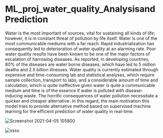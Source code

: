# ML_proj_water_quality_AnalysisandPrediction

Water is the most important of sources, vital for sustaining all kinds of life; however, it is in constant threat of pollution by life itself. Water is one of the most communicable mediums with a far reach. Rapid industrialization has consequently led to deterioration of water quality at an alarming rate. Poor water quality results have been known to be one of the major factors of escalation of harrowing diseases. As reported, in developing countries, 80% of the diseases are water borne diseases, which have led to 5 million deaths and 2.5 billion illnesses.
Water quality is currently estimated through expensive and time-consuming lab and statistical analyses, which require sample collection, transport to labs, and a considerable amount of time and calculation, which is quite ineffective given water is quite a communicable medium and time is of the essence if water is polluted with disease-inducing waste. The horrific consequences of water pollution necessitate a quicker and cheaper alternative.
In this regard, the main motivation this model tries to provide alternative method based on supervised machine learning for the efficient prediction of water quality in real-time.


![Screenshot 2021-04-05 105800](https://user-images.githubusercontent.com/65457463/113540455-d5226e00-95fd-11eb-9890-d7703e8fd3a7.png)

![ssss](https://user-images.githubusercontent.com/65457463/113540526-f2efd300-95fd-11eb-93a7-26c4ac477b9b.png)
